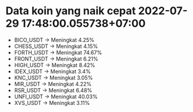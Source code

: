 # Data koin yang naik cepat 2022-07-29 17:48:00.055738+07:00

* BICO_USDT -> Meningkat 4.25%
* CHESS_USDT -> Meningkat 4.15%
* FORTH_USDT -> Meningkat 74.67%
* FRONT_USDT -> Meningkat 6.21%
* HIGH_USDT -> Meningkat 8.42%
* IDEX_USDT -> Meningkat 3.4%
* KNC_USDT -> Meningkat 3.05%
* MIR_USDT -> Meningkat 4.22%
* RSR_USDT -> Meningkat 6.48%
* UNFI_USDT -> Meningkat 40.03%
* XVS_USDT -> Meningkat 3.11%
